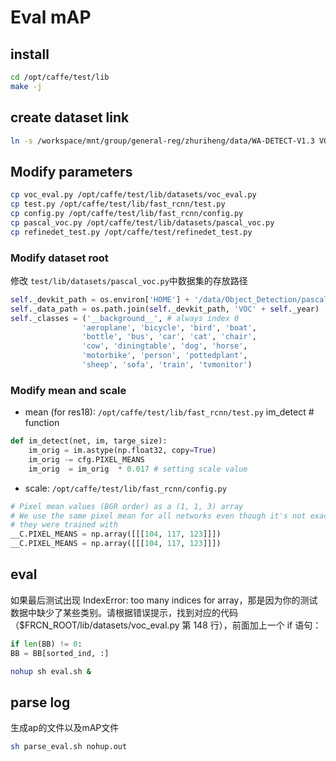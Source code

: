# Eval mAP

## install

```bash
cd /opt/caffe/test/lib
make -j
```

## create dataset link

```bash
ln -s /workspace/mnt/group/general-reg/zhuriheng/data/WA-DETECT-V1.3 VOC2007
```

## Modify parameters

```bash
cp voc_eval.py /opt/caffe/test/lib/datasets/voc_eval.py
cp test.py /opt/caffe/test/lib/fast_rcnn/test.py
cp config.py /opt/caffe/test/lib/fast_rcnn/config.py
cp pascal_voc.py /opt/caffe/test/lib/datasets/pascal_voc.py
cp refinedet_test.py /opt/caffe/test/refinedet_test.py
```



### Modify dataset root

修改 `test/lib/datasets/pascal_voc.py`中数据集的存放路径

```python
self._devkit_path = os.environ['HOME'] + '/data/Object_Detection/pascal/VOCdevkit'
self._data_path = os.path.join(self._devkit_path, 'VOC' + self._year)
self._classes = ('__background__', # always index 0
                'aeroplane', 'bicycle', 'bird', 'boat',
                'bottle', 'bus', 'car', 'cat', 'chair',
                'cow', 'diningtable', 'dog', 'horse',
                'motorbike', 'person', 'pottedplant',
                'sheep', 'sofa', 'train', 'tvmonitor')
```


### Modify mean and scale

- mean (for res18):
`/opt/caffe/test/lib/fast_rcnn/test.py` im_detect  # function

```python
def im_detect(net, im, targe_size):
    im_orig = im.astype(np.float32, copy=True)
    im_orig -= cfg.PIXEL_MEANS
    im_orig  = im_orig  * 0.017 # setting scale value
```

- scale:
`/opt/caffe/test/lib/fast_rcnn/config.py`

```python
# Pixel mean values (BGR order) as a (1, 1, 3) array
# We use the same pixel mean for all networks even though it's not exactly what
# they were trained with
__C.PIXEL_MEANS = np.array([[[104, 117, 123]]])
__C.PIXEL_MEANS = np.array([[[104, 117, 123]]])
```

## eval

如果最后测试出现 IndexError: too many indices for array，那是因为你的测试数据中缺少了某些类别。请根据错误提示，找到对应的代码（$FRCN_ROOT/lib/datasets/voc_eval.py 第 148 行），前面加上一个 if 语句：
```python
if len(BB) != 0:
BB = BB[sorted_ind, :]
```


```bash
nohup sh eval.sh &
```

## parse log
生成ap的文件以及mAP文件
```bash
sh parse_eval.sh nohup.out
```